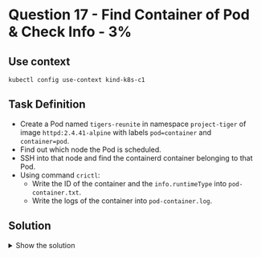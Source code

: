 # Question 17 - Find Container of Pod & Check Info - 3%

## Use context

```shell
kubectl config use-context kind-k8s-c1
```

## Task Definition

- Create a Pod named `tigers-reunite` in namespace `project-tiger` of image `httpd:2.4.41-alpine` with labels `pod=container` and `container=pod`.
- Find out which node the Pod is scheduled.
- SSH into that node and find the containerd container belonging to that Pod.
- Using command `crictl`:
  - Write the ID of the container and the `info.runtimeType` into `pod-container.txt`.
  - Write the logs of the container into `pod-container.log`.

## Solution

<details>
  <summary>Show the solution</summary>

### Create tigers-reunite Pod

```shell
k run --image=httpd:2.4.41-alpine -l "pod=container,container=pod" -n project-tiger tigers-reunite -o yaml --dry-run=client > 17.yaml
```

```shell
k apply -f 17.yaml
pod/tigers-reunite created
```

### Find out which node the Pod is scheduled

```shell
k -n project-tiger get pod tigers-reunite -o jsonpath='{.spec.nodeName}'
devops-pool-g8373
```
</details>
